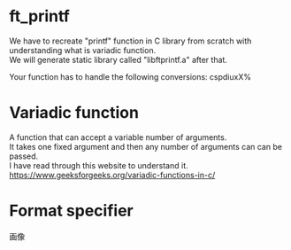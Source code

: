 # ft_printf
We have to recreate "printf" function in C library from scratch with understanding what is variadic function. <br>
We will generate static library called "libftprintf.a" after that. <br>

Your function has to handle the following conversions: cspdiuxX%

# Variadic function 
A function that can accept a variable number of arguments. <br>
It takes one fixed argument and then any number of arguments can can be passed.<br>
I have read through this website to understand it. <br>
https://www.geeksforgeeks.org/variadic-functions-in-c/

# Format specifier
画像
